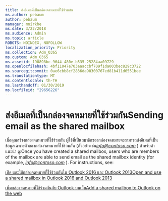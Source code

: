 ```yaml
---
title: ส่งอีเมลที่เป็นกล่องจดหมายที่ใช้ร่วมกัน
ms.author: pebaum
author: pebaum
manager: mnirkhe
ms.date: 3/22/2018
ms.audience: Admin
ms.topic: article
ROBOTS: NOINDEX, NOFOLLOW
localization_priority: Priority
ms.collection: Adm_O365
ms.custom: Adm_O365
ms.assetid: 190898bc-9644-480e-b535-25284aa09729
ms.openlocfilehash: 4bf11047e703aaaccbf709f1da003bec829c3722
ms.sourcegitcommit: 0ae6cbb8cf2836da98300767ed81b411d6551bee
ms.translationtype: MT
ms.contentlocale: th-TH
ms.lasthandoff: 01/30/2019
ms.locfileid: "29656226"
---
```

# <a name="sending-email-as-the-shared-mailbox"></a><span data-ttu-id="da4a8-102">ส่งอีเมลที่เป็นกล่องจดหมายที่ใช้ร่วมกัน</span><span class="sxs-lookup"><span data-stu-id="da4a8-102">Sending email as the shared mailbox</span></span>

<span data-ttu-id="da4a8-p101">เมื่อคุณสร้างกล่องจดหมายที่ใช้ร่วมกัน ผู้ใช้ที่เป็นสมาชิกของกล่องจดหมายจะสามารถส่งอีเมลที่เป็นข้อมูลเฉพาะตัวของกล่องจดหมายที่ใช้ร่วมกัน (ตัวอย่างเช่น*info@contoso.com* ) สำหรับคำแนะนำ ดู:</span><span class="sxs-lookup"><span data-stu-id="da4a8-p101">Once you have created a shared mailbox, users who are members of the mailbox are able to send email as the shared mailbox identity (for example,  *info@contoso.com*  ). For instructions, see:</span></span> 
  
[<span data-ttu-id="da4a8-105">เปิด และใช้กล่องจดหมายที่ใช้ร่วมกันใน Outlook 2016 และ Outlook 2013</span><span class="sxs-lookup"><span data-stu-id="da4a8-105">Open and use a shared mailbox in Outlook 2016 and Outlook 2013</span></span>](https://support.office.com/article/open-and-use-a-shared-mailbox-in-outlook-2016-and-outlook-2013-d94a8e9e-21f1-4240-808b-de9c9c088afd)
  
[<span data-ttu-id="da4a8-106">เพิ่มกล่องจดหมายที่ใช้ร่วมกันกับ Outlook บนเว็บ</span><span class="sxs-lookup"><span data-stu-id="da4a8-106">Add a shared mailbox to Outlook on the web</span></span>](https://support.office.com/article/add-a-shared-mailbox-to-outlook-on-the-web-98b5a90d-4e38-415d-a030-f09a4cd28207)
  

